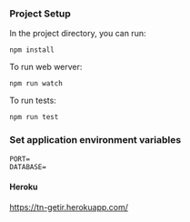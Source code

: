 
### Project Setup

In the project directory, you can run:

```
npm install
```

To run web werver:

```
npm run watch
```

To run tests:
```
npm run test
```

### Set application environment variables

```
PORT=
DATABASE=
```

#### Heroku
https://tn-getir.herokuapp.com/